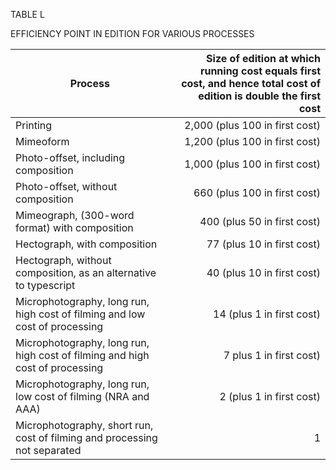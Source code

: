 TABLE L 

EFFICIENCY POINT IN EDITION FOR VARIOUS PROCESSES 

| Process | Size of edition at which running cost equals first cost, and hence total cost of edition is double the first cost |
|-----|-----:|
| Printing | 2,000 (plus 100 in first cost) |
| Mimeoform | 1,200 (plus 100 in first cost) |
| Photo-offset, including composition | 1,000 (plus 100 in first cost) |
| Photo-offset, without composition | 660 (plus 100 in first cost) |
| Mimeograph, (300-word format) with composition | 400 (plus 50 in first cost) |
| Hectograph, with composition | 77 (plus 10 in first cost) |
| Hectograph, without composition, as an alternative to typescript | 40 (plus 10 in first cost) |
| Microphotography, long run, high cost of filming and low cost of processing | 14 (plus 1 in first cost) |
| Microphotography, long run, high cost of filming and high cost of processing | 7 plus 1 in first cost) |
| Microphotography, long run, low cost of filming (NRA and AAA) | 2 (plus 1 in first cost) |
| Microphotography, short run, cost of filming and processing not separated | 1 |
